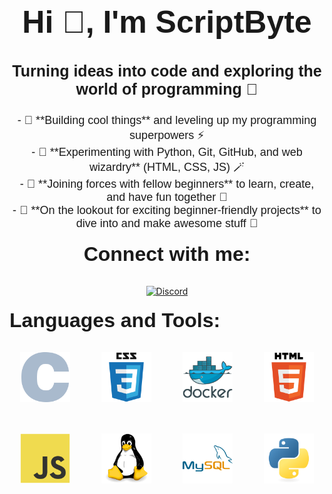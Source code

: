 <h1 align="center" style="font-family: Arial, sans-serif; font-size: 50px;">Hi 👋, I'm ScriptByte</h1>
<h3 align="center" style="font-family: Arial, sans-serif; font-size: 25px;">Turning ideas into code and exploring the world of programming 🌱</h3>

<p align="center" style="font-family: Arial, sans-serif; font-size: 18px;">
- 🔭 **Building cool things** and leveling up my programming superpowers ⚡<br>
- 🌱 **Experimenting with Python, Git, GitHub, and web wizardry** (HTML, CSS, JS) 🪄<br>
- 🤝 **Joining forces with fellow beginners** to learn, create, and have fun together 🚀<br>
- 👯 **On the lookout for exciting beginner-friendly projects** to dive into and make awesome stuff 🌟
</p>

<h3 align="center" style="font-family: Arial, sans-serif; font-size: 32px; margin-top:20px;">Connect with me:</h3>
<p align="center">
  <a href="https://discord.com/users/1209536155700174878" target="_blank">
    <img src="https://raw.githubusercontent.com/rahuldkjain/github-profile-readme-generator/master/src/images/icons/Social/discord.svg" alt="Discord" width="70" height="70" />
  </a>
</p>

<h3 align="left" style="font-family: Arial, sans-serif; font-size: 32px; margin-top:20px;">Languages and Tools:</h3>
<p align="left" style="display: flex; justify-content: center; flex-wrap: wrap; gap: 50px;">
  <img src="https://raw.githubusercontent.com/devicons/devicon/master/icons/c/c-original.svg" alt="c" width="80" height="80" />
  <img src="https://raw.githubusercontent.com/devicons/devicon/master/icons/css3/css3-original-wordmark.svg" alt="css3" width="80" height="80" />
  <img src="https://raw.githubusercontent.com/devicons/devicon/master/icons/docker/docker-original-wordmark.svg" alt="docker" width="80" height="80" />
  <img src="https://raw.githubusercontent.com/devicons/devicon/master/icons/html5/html5-original-wordmark.svg" alt="html5" width="80" height="80" />
  <img src="https://raw.githubusercontent.com/devicons/devicon/master/icons/javascript/javascript-original.svg" alt="javascript" width="80" height="80" />
  <img src="https://raw.githubusercontent.com/devicons/devicon/master/icons/linux/linux-original.svg" alt="linux" width="80" height="80" />
  <img src="https://raw.githubusercontent.com/devicons/devicon/master/icons/mysql/mysql-original-wordmark.svg" alt="mysql" width="80" height="80" />
  <img src="https://raw.githubusercontent.com/devicons/devicon/master/icons/python/python-original.svg" alt="python" width="80" height="80" />
</p>
